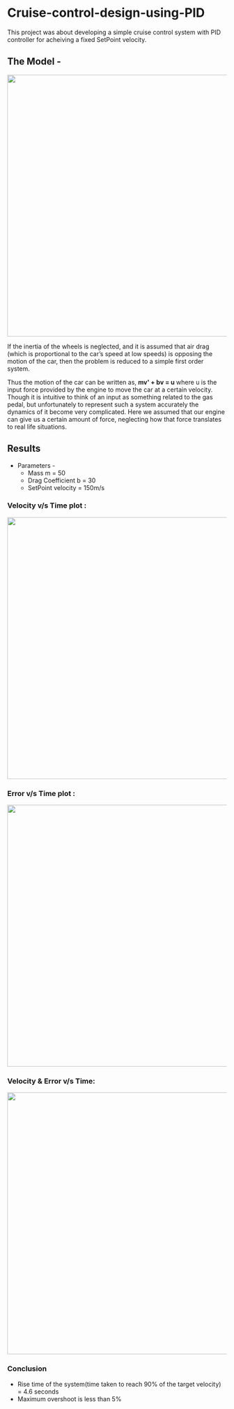 # Cruise-control-design-using-PID
This project was about developing a simple cruise control system with PID controller for acheiving a fixed SetPoint velocity.

## The Model - 

<img src="https://user-images.githubusercontent.com/92629417/228837521-b6a6ce81-c44d-47e9-b538-1621849f3edd.png" width="800" height="600"/>

If the inertia of the wheels is neglected, and it is assumed that air drag (which is proportional to the car’s speed at low speeds) is opposing the motion of the car, then the problem is reduced to a simple first order system.

Thus the motion of the car can be written as, **mv' + bv = u** where u is the input force provided by the engine to move the car at a certain velocity. Though it is intuitive to think of an input as something related to the gas pedal, but unfortunately to represent such a system accurately the dynamics of it become very complicated. Here we assumed that our engine can give us a certain amount of force, neglecting how that force translates to real life situations.


## Results

- Parameters - 
  - Mass m = 50
  - Drag Coefficient b = 30
  - SetPoint velocity = 150m/s
  
### Velocity v/s Time plot :
<img src="https://user-images.githubusercontent.com/92629417/228913154-25ae003a-53b0-44b7-92c5-731699f6d05a.png" width="800" height="600"/>

### Error v/s Time plot :
<img src="https://user-images.githubusercontent.com/92629417/228913350-e98b43a2-bc11-46df-b83d-7f81b92f57ff.png" width="800" height="600"/>

### Velocity & Error v/s Time:
<img src="https://user-images.githubusercontent.com/92629417/228821319-076d582c-a256-4c97-a976-de27ada97502.png" width="800" height="600"/>

### Conclusion
- Rise time of the system(time taken to reach 90% of the target velocity) = 4.6 seconds
- Maximum overshoot is less than 5%